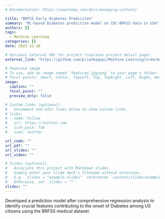 ```yaml
---
# Documentation: https://wowchemy.com/docs/managing-content/

title: "BRFSS Early Diabetes Prediciton"
summary: "ML-based Diabetes prediction model on CDC-BRFSS data in USA"
authors: []
tags: 
  - Machine Learning
categories: []
date: 2022-12-10

# Optional external URL for project (replaces project detail page).
external_link: "https://github.com/priankagopi/Machine-Learning/tree/main/BRFSS%20Data%20Analysis:%20Early%20Diabetes%20Prediction"

# Featured image
# To use, add an image named `featured.jpg/png` to your page's folder.
# Focal points: Smart, Center, TopLeft, Top, TopRight, Left, Right, BottomLeft, Bottom, BottomRight.
image:
  caption: ""
  focal_point: ""
  preview_only: false

# Custom links (optional).
#   Uncomment and edit lines below to show custom links.
# links:
# - name: Follow
#   url: https://twitter.com
#   icon_pack: fab
#   icon: twitter

url_code: ""
url_pdf: ""
url_slides: ""
url_video: ""

# Slides (optional).
#   Associate this project with Markdown slides.
#   Simply enter your slide deck's filename without extension.
#   E.g. `slides = "example-slides"` references `content/slides/example-slides.md`.
#   Otherwise, set `slides = ""`.
slides: ""
---
```


Developed a prediction model after comprehensive regression analysis to identify crucial features contributing to the onset of Diabetes among US citizens using the BRFSS medical dataset.
